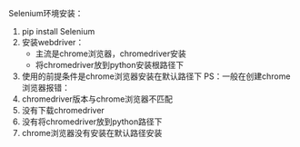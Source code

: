 Selenium环境安装：
1. pip install Selenium
2. 安装webdriver：
	- 主流是chrome浏览器，chromedriver安装
	- 将chromedriver放到python安装根路径下
3. 使用的前提条件是chrome浏览器安装在默认路径下
PS：一般在创建chrome浏览器报错：
1. chromedriver版本与chrome浏览器不匹配
2. 没有下载chromedriver
3. 没有将chromedriver放到python路径下
4. chrome浏览器没有安装在默认路径安装
